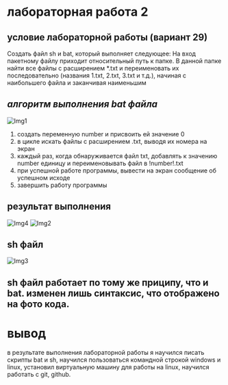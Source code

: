 # лабораторная работа 2
## условие лабораторной работы (вариант 29)
Создать файл sh и bat, который выполняет следующее: 
На вход пакетному файлу приходит относительный путь к папке. В данной папке найти все 
файлы с расширением *.txt и переименовать их последовательно (названия 1.txt, 2.txt, 3.txt и 
т.д.), начиная с наибольшего файла и заканчивая наименьшим

## *алгоритм выполнения bat файла*
![Img1](https://github.com/iis-32170x/RPIIS/blob/Ходосов_Т/Screenshot%202023-10-19%20124817.png)

1. создать переменную number и присвоить ей значение 0
2. в цикле искать файлы с расширением .txt, выводя их номера на экран
3. каждый раз, когда обнаруживается файл txt, добавлять к значению number единицу и переименовывать файл в !number!.txt
4. при успешной работе программы, вывести на экран сообщение об успешном исходе
5. завершить работу программы

## результат выполнения
![Img4](https://github.com/iis-32170x/RPIIS/blob/Ходосов_Т/Screenshot%202023-10-19%20133448.png)
![Img2](https://github.com/iis-32170x/RPIIS/blob/Ходосов_Т/Screenshot%202023-10-19%20131740.png)
 ## sh файл
![Img3](https://github.com/iis-32170x/RPIIS/blob/Ходосов_Т/Screenshot%202023-10-19%20132709.png)
## sh файл работает по тому же приципу, что и bat. изменен лишь синтаксис, что отображено на фото кода.
# вывод
в результате выполнения лабораторной работы я научился писать скрипты bat и sh, 
научился пользоваться командной строкой windows и linux, установил виртуальную машину для работы на linux,
научился работать с git, github.
